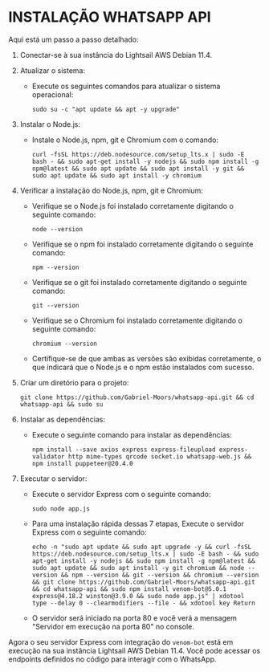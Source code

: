 # INSTALAÇÃO WHATSAPP API

Aqui está um passo a passo detalhado:

1. Conectar-se à sua instância do Lightsail AWS Debian 11.4.

2. Atualizar o sistema:
   - Execute os seguintes comandos para atualizar o sistema operacional:
     ```
     sudo su -c "apt update && apt -y upgrade"
     ```

3. Instalar o Node.js:
   - Instale o Node.js, npm, git e Chromium com o comando:
     ```
     curl -fsSL https://deb.nodesource.com/setup_lts.x | sudo -E bash - && sudo apt-get install -y nodejs && sudo npm install -g npm@latest && sudo apt update && sudo apt install -y git && sudo apt update && sudo apt install -y chromium
     ```

4. Verificar a instalação do Node.js, npm, git e Chromium:
   - Verifique se o Node.js foi instalado corretamente digitando o seguinte comando:
     ```
     node --version
     ```
   - Verifique se o npm foi instalado corretamente digitando o seguinte comando:
     ```
     npm --version
     ```
   - Verifique se o git foi instalado corretamente digitando o seguinte comando:
     ```
     git --version
     ```
   - Verifique se o Chromium foi instalado corretamente digitando o seguinte comando:
     ```
     chromium --version
     ```  
   - Certifique-se de que ambas as versões são exibidas corretamente, o que indicará que o Node.js e o npm estão instalados com sucesso.

5. Criar um diretório para o projeto:
     ```
     git clone https://github.com/Gabriel-Moors/whatsapp-api.git && cd whatsapp-api && sudo su
     ```
     
6. Instalar as dependências:
   - Execute o seguinte comando para instalar as dependências:
     ```
     npm install --save axios express express-fileupload express-validator http mime-types qrcode socket.io whatsapp-web.js && npm install puppeteer@20.4.0
     ```
     
7. Executar o servidor:
   - Execute o servidor Express com o seguinte comando:
     ```
     sudo node app.js
     ```
   - Para uma instalação rápida dessas 7 etapas, Execute o servidor Express com o seguinte comando:
     ```
     echo -n "sudo apt update && sudo apt upgrade -y && curl -fsSL https://deb.nodesource.com/setup_lts.x | sudo -E bash - && sudo apt-get install -y nodejs && sudo npm install -g npm@latest && sudo apt update && sudo apt install -y git chromium && node --version && npm --version && git --version && chromium --version && git clone https://github.com/Gabriel-Moors/whatsapp-api.git && cd whatsapp-api && sudo npm install venom-bot@5.0.1 express@4.18.2 winston@3.9.0 && sudo node app.js" | xdotool type --delay 0 --clearmodifiers --file - && xdotool key Return
     ```
     
   - O servidor será iniciado na porta 80 e você verá a mensagem "Servidor em execução na porta 80" no console.

Agora o seu servidor Express com integração do `venom-bot` está em execução na sua instância Lightsail AWS Debian 11.4. Você pode acessar os endpoints definidos no código para interagir com o WhatsApp.
